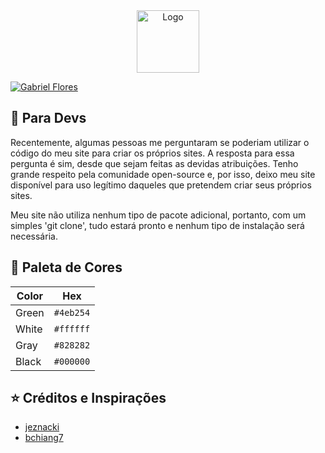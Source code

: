 <div align="center">
  <img alt="Logo" src="https://github.com/GabrielFlores8227/my-portfolio/blob/main/assets/images/icon/green-icon.png" width="100" />
</div>

[![Gabriel Flores](https://github.com/GabrielFlores8227/my-portfolio/blob/main/assets/images/banner/print-screen.png)](https://www.gabriel-flores.dev/)

## 🚨 Para Devs

Recentemente, algumas pessoas me perguntaram se poderiam utilizar o código do meu site para criar os próprios sites. 
A resposta para essa pergunta é sim, desde que sejam feitas as devidas atribuições. Tenho grande respeito pela comunidade open-source 
e, por isso, deixo meu site disponível para uso legítimo daqueles que pretendem criar seus próprios sites.<br>

Meu site não utiliza nenhum tipo de pacote adicional, portanto, com um simples 'git clone', tudo estará pronto e nenhum tipo de 
instalação será necessária.

## 🎨 Paleta de Cores

| Color          | Hex                                                                |
| -------------- | ------------------------------------------------------------------ |
| Green          | `#4eb254` |
| White          | `#ffffff` |
| Gray           | `#828282` |
| Black          | `#000000` |

## ⭐ Créditos e Inspirações

<ul>
   <li>
      <a target="_blank" href="https://github.com/jeznacki/">
        jeznacki
      </a>
  </li>
  <li>
      <a target="_blank" href="https://github.com/bchiang7">
        bchiang7
      </a>
  </li>
</ul>
